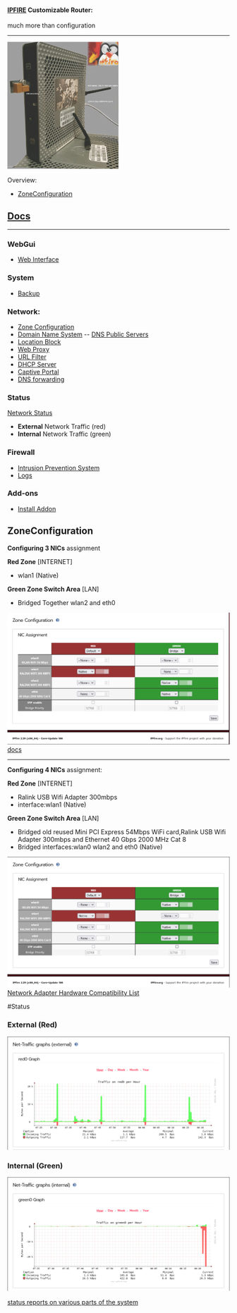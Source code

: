 #### [IPFIRE](https://www.ipfire.org/) Customizable Router:
much more than configuration

---
<img src="https://github.com/universalbit-dev/universalbit-dev/blob/main/ipfire/images/IPFIRE_HPT610.jpg" width="50%"></img>


Overview:
* [ZoneConfiguration](#ZoneConfiguration)



## [Docs](https://www.ipfire.org/docs)
---
### WebGui
* [Web Interface](https://www.ipfire.org/docs/configuration)
### System
* [Backup](https://www.ipfire.org/docs/configuration/system/backup)
### Network:
* [Zone Configuration](https://www.ipfire.org/docs/configuration/network/zoneconf)
* [Domain Name System](https://www.ipfire.org/docs/configuration/network/dns-server) -- [DNS Public Servers](https://www.ipfire.org/docs/dns/public-servers) 
* [Location Block](https://www.ipfire.org/docs/configuration/firewall/geoip-block)
* [Web Proxy](https://www.ipfire.org/docs/configuration/network/proxy)
* [URL Filter](https://www.ipfire.org/docs/configuration/network/proxy/url-filter)
* [DHCP Server](https://www.ipfire.org/docs/configuration/network/dhcp)
* [Captive Portal](https://www.ipfire.org/docs/configuration/network/captive)
* [DNS forwarding](https://www.ipfire.org/docs/configuration/network/dnsforward)

### Status
[Network Status](#Status)
* <strong>External</strong> Network Traffic (red)
* <strong>Internal</strong> Network Traffic (green)
  

### Firewall
* [Intrusion Prevention System](https://www.ipfire.org/docs/configuration/firewall/ips)
* [Logs](https://www.ipfire.org/docs/configuration/logs/firewall)
### Add-ons
* [Install Addon](https://www.ipfire.org/docs/search?q=install+addon)


## ZoneConfiguration 
<strong>Configuring 3 NICs</strong> assignment

<strong>Red Zone</strong>  [INTERNET]
* wlan1 (Native)  

<strong>Green Zone Switch Area</strong> [LAN] 
* Bridged Together wlan2 and eth0 


<img src="https://github.com/universalbit-dev/universalbit-dev/blob/main/ipfire/images/bridge_green_area.png" width="auto"></img>
[docs](https://www.ipfire.org/docs/configuration/network/zoneconf/bridge3nic2green)

---
<strong>Configuring 4 NICs</strong> assignment:


<strong>Red Zone</strong>  [INTERNET]
* Ralink USB Wifi Adapter 300mbps
* interface:wlan1 (Native)
  
<strong>Green Zone Switch Area</strong> [LAN]
* Bridged old reused  Mini PCI Express 54Mbps WiFi card,Ralink USB Wifi Adapter 300mbps and  Ethernet 40 Gbps 2000 MHz Cat 8
* Bridged interfaces:wlan0 wlan2 and eth0 (Native)

<img src="https://github.com/universalbit-dev/universalbit-dev/blob/main/ipfire/images/bridge_green_area_4.png" width="auto"></img>
[Network Adapter Hardware Compatibility List](https://www.ipfire.org/docs/hardware/networking)

#Status
### External (Red)
<img src="https://github.com/universalbit-dev/universalbit-dev/blob/main/ipfire/images/status_external_traffic.png" width="auto"></img>

### Internal (Green)
<img src="https://github.com/universalbit-dev/universalbit-dev/blob/main/ipfire/images/status_internal_traffic.png"></img>


[status reports on various parts of the system](https://www.ipfire.org/docs/configuration/status)




